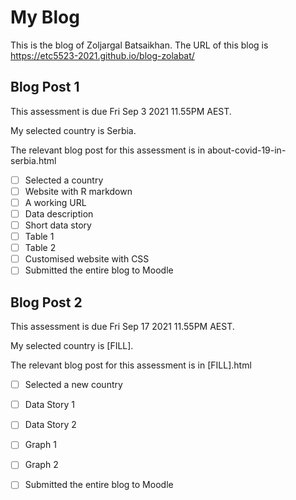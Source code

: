 # My Blog


This is the blog of Zoljargal Batsaikhan.
The URL of this blog is https://etc5523-2021.github.io/blog-zolabat/

## Blog Post 1

This assessment is due Fri Sep 3 2021 11.55PM AEST.

My selected country is Serbia.

The relevant blog post for this assessment is in about-covid-19-in-serbia.html

- [ ] Selected a country
- [ ] Website with R markdown 
- [ ] A working URL
- [ ] Data description
- [ ] Short data story
- [ ] Table 1
- [ ] Table 2
- [ ] Customised website with CSS
- [ ] Submitted the entire blog to Moodle

## Blog Post 2

This assessment is due Fri Sep 17 2021 11.55PM AEST.

My selected country is [FILL].

The relevant blog post for this assessment is in [FILL].html

- [ ] Selected a new country
- [ ] Data Story 1
- [ ] Data Story 2
- [ ] Graph 1
- [ ] Graph 2
- [ ] Submitted the entire blog to Moodle


